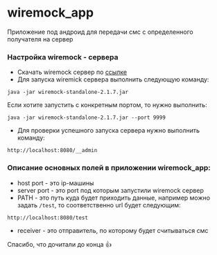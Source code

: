 # wiremock_app
Приложение под андроид для передачи смс с определенного получателя  на сервер

### Настройка wiremock - сервера
* Скачать wiremock сервер по [ссылке](http://repo1.maven.org/maven2/com/github/tomakehurst/wiremock-standalone/2.1.7/wiremock-standalone-2.1.7.jar)
* Для запуска wiremick сервера выполнить следующую команду:
```
java -jar wiremock-standalone-2.1.7.jar
```
Если хотите запустить с конкретным портом, то нужно выполнить:
```
java -jar wiremock-standalone-2.1.7.jar --port 9999
```
* Для проверки успешного запуска сервера нужно выполнить команду: 
```
http://localhost:8080/__admin
```

### Описание основных полей в приложении wiremock_app:

* host port - это ip-машины
* server port - это port под которым запустили wiremock сервер
* PATH - это путь куда будет приходить данные, например можно задать ```/test```, то соответственно  url будет следующим:
```
http://localhost:8080/test
```
* receiver - это отправитель, по которому будет считываться смс

Спасибо, что дочитали до конца :+1:
